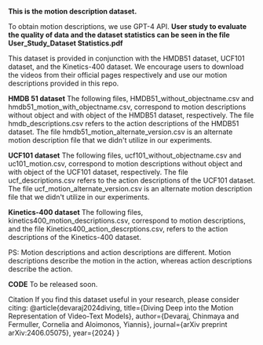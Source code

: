 **This is the motion description dataset.**

To obtain motion descriptions, we use GPT-4 API. **User study to evaluate the quality of data and the dataset statistics can be seen in the file User_Study_Dataset Statistics.pdf**


This dataset is provided in conjunction with the HMDB51 dataset, UCF101 dataset, and the Kinetics-400 dataset. We encourage users to download the videos from their official pages respectively and use our motion descriptions provided in this repo.


**HMDB 51 dataset**
The following files, HMDB51_without_objectname.csv and hmdb51_motion_with_objectname.csv, correspond to motion descriptions without object and with object of the HMDB51 dataset, respectively. 
The file hmdb_descriptions.csv refers to the action descriptions of the HMDB51 dataset. The file hmdb51_motion_alternate_version.csv is an alternate motion description file that we didn't utilize in our experiments.


**UCF101 dataset**
The following files, ucf101_without_objectname.csv and uc101_motion.csv, correspond to motion descriptions without object and with object of the UCF101 dataset, respectively. 
The file ucf_descriptions.csv refers to the action descriptions of the UCF101 dataset. The file ucf_motion_alternate_version.csv is an alternate motion description file that we didn't utilize in our experiments.


**Kinetics-400 dataset**
The following files, kinetics400_motion_descriptions.csv, correspond to motion descriptions,  and the file Kinetics400_action_descrptions.csv, refers to the action descriptions of the Kinetics-400 dataset. 

PS: Motion descriptions and action descriptions are different. Motion descriptions describe the motion in the action, whereas action descriptions describe the action. 


**CODE**
To be released soon. 

Citation
If you find this dataset useful in your research, please consider citing:
@article{devaraj2024diving,
  title={Diving Deep into the Motion Representation of Video-Text Models},
  author={Devaraj, Chinmaya and Fermuller, Cornelia and Aloimonos, Yiannis},
  journal={arXiv preprint arXiv:2406.05075},
  year={2024}
}





